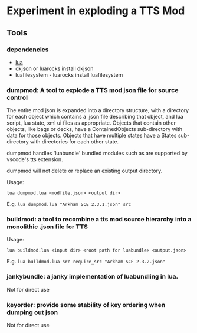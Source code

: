 # Experiment in exploding a TTS Mod

## Tools

### dependencies

- [lua](https://www.lua.org)
- [dkjson](http://dkolf.de/src/dkjson-lua.fsl/home) or luarocks install dkjson
- luafilesystem - luarocks install luafilesystem

### dumpmod: A tool to explode a TTS mod json file for source control

The entire mod json is expanded into a directory structure, with a directory for each object which contains a .json file describing that object, and lua script, lua state, xml ui files as appropriate. Objects that contain other objects, like bags or decks, have a ContainedObjects sub-directory with data for those objects. Objects that have multiple states have a States sub-directory with directories for each other state.

dumpmod handles 'luabundle' bundled modules such as are supported by vscode's tts extension.

dumpmod will not delete or replace an existing output directory.

Usage:

    lua dumpmod.lua <modfile.json> <output dir>
    
E.g. `lua dumpmod.lua "Arkham SCE 2.3.1.json" src`

### buildmod: a tool to recombine a tts mod source hierarchy into a monolithic .json file for TTS

Usage:

    lua buildmod.lua <input dir> <root path for luabundle> <output.json>

E.g. `lua buildmod.lua src require_src "Arkham SCE 2.3.2.json"`

### jankybundle: a janky implementation of luabundling in lua.

Not for direct use

### keyorder: provide some stability of key ordering when dumping out json

Not for direct use

